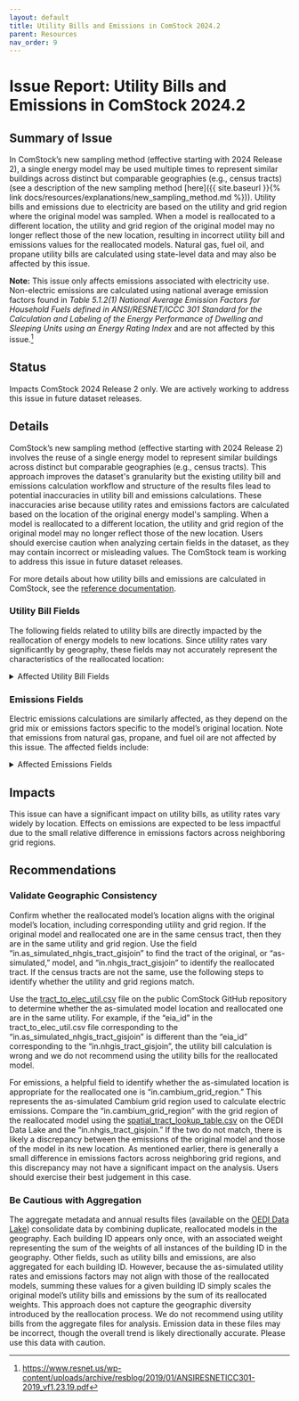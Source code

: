 ```yaml
---
layout: default
title: Utility Bills and Emissions in ComStock 2024.2
parent: Resources
nav_order: 9
---
```


# Issue Report: Utility Bills and Emissions in ComStock 2024.2

## Summary of Issue
In ComStock’s new sampling method (effective starting with 2024 Release 2), a single energy model may be used multiple times to represent similar buildings across distinct but comparable geographies (e.g., census tracts) (see a description of the new sampling method [here]({{  site.baseurl  }}{% link docs/resources/explanations/new_sampling_method.md %})). Utility bills and emissions due to electricity are based on the utility and grid region where the original model was sampled. When a model is reallocated to a different location, the utility and grid region of the original model may no longer reflect those of the new location, resulting in incorrect utility bill and emissions values for the reallocated models. Natural gas, fuel oil, and propane utility bills are calculated using state-level data and may also be affected by this issue.

**Note:** This issue only affects emissions associated with electricity use. Non-electric emissions are calculated using national average emission factors found in *Table 5.1.2(1) National Average Emission Factors for Household Fuels defined in ANSI/RESNET/ICCC 301 Standard for the Calculation and Labeling of the Energy Performance of Dwelling and Sleeping Units using an Energy Rating Index* and are not affected by this issue.[^1]

## Status
Impacts ComStock 2024 Release 2 only. We are actively working to address this issue in future dataset releases.

## Details
ComStock’s new sampling method (effective starting with 2024 Release 2) involves the reuse of a single energy model to represent similar buildings across distinct but comparable geographies (e.g., census tracts). This approach improves the dataset's granularity but the existing utility bill and emissions calculation workflow and structure of the results files lead to potential inaccuracies in utility bill and emissions calculations. These inaccuracies arise because utility rates and emissions factors are calculated based on the location of the original energy model's sampling. When a model is reallocated to a different location, the utility and grid region of the original model may no longer reflect those of the new location. Users should exercise caution when analyzing certain fields in the dataset, as they may contain incorrect or misleading values. The ComStock team is working to address this issue in future dataset releases.

For more details about how utility bills and emissions are calculated in ComStock, see the [reference documentation](https://nrel.github.io/ComStock.github.io/docs/resources/resources.html#references).

### Utility Bill Fields
The following fields related to utility bills are directly impacted by the reallocation of energy models to new locations. Since utility rates vary significantly by geography, these fields may not accurately represent the characteristics of the reallocated location:

<details>
    <summary>
        Affected Utility Bill Fields
    </summary>
        <ul>
            <li>out.utility_bills.electricity_utility_eia_id</li>
            <li>out.utility_bills.electricity_bill_intensity</li>
            <li>out.utility_bills.electricity_bill_max</li>
            <li>out.utility_bills.electricity_bill_mean</li>
            <li>out.utility_bills.electricity_bill_median</li>
            <li>out.utility_bills.electricity_bill_min</li>
            <li>out.utility_bills.electricity_bill_number_of_rates</li>
            <li>out.utility_bills.electricity_energy_rate</li>
            <li>out.utility_bills.fuel_oil_bill</li>
            <li>out.utility_bills.fuel_oil_bill_intensity</li>
            <li>out.utility_bills.fuel_oil_rate_name</li>
            <li>out.utility_bills.natural_gas_bill</li>
            <li>out.utility_bills.natural_gas_bill_intensity</li>
            <li>out.utility_bills.natural_gas_energy_rate</li>
            <li>out.utility_bills.natural_gas_rate_name</li>
            <li>out.utility_bills.propane_bill</li>
            <li>out.utility_bills.propane_bill_intensity</li>
            <li>out.utility_bills.propane_rate_name</li>
        </ul>
</details>

### Emissions Fields
Electric emissions calculations are similarly affected, as they depend on the grid mix or emissions factors specific to the model’s original location. Note that emissions from natural gas, propane, and fuel oil are not affected by this issue. The affected fields include:

<details>
    <summary>
        Affected Emissions Fields
    </summary>
        <ul>
            <li>in.cambium_grid_region</li>
            <li>out.emissions.electricity.aer_95_decarb_by_2035_from_2023</li>
            <li>out.emissions.electricity.aer_95_decarb_by_2050_from_2023</li>
            <li>out.emissions.electricity.aer_high_re_cost_from_2023</li>
            <li>out.emissions.electricity.aer_low_re_cost_from_2023</li>
            <li>out.emissions.electricity.aer_mid_case_from_2023</li>
            <li>out.emissions.electricity.cooling.aer_95_decarb_by_2035_from_2023</li>
            <li>out.emissions.electricity.cooling.aer_95_decarb_by_2050_from_2023</li>
            <li>out.emissions.electricity.cooling.aer_high_re_cost_from_2023</li>
            <li>out.emissions.electricity.cooling.aer_low_re_cost_from_2023</li>
            <li>out.emissions.electricity.cooling.aer_mid_case_from_2023</li>
            <li>out.emissions.electricity.cooling.egrid_2018_state</li>
            <li>out.emissions.electricity.cooling.egrid_2018_subregion</li>
            <li>out.emissions.electricity.cooling.egrid_2019_state</li>
            <li>out.emissions.electricity.cooling.egrid_2019_subregion</li>
            <li>out.emissions.electricity.cooling.egrid_2020_state</li>
            <li>out.emissions.electricity.cooling.egrid_2020_subregion</li>
            <li>out.emissions.electricity.cooling.egrid_2021_state</li>
            <li>out.emissions.electricity.cooling.egrid_2021_subregion</li>
            <li>out.emissions.electricity.cooling.lrmer_95_decarb_by_2035_15_2023_start</li>
            <li>out.emissions.electricity.cooling.lrmer_95_decarb_by_2035_15_2025_start</li>
            <li>out.emissions.electricity.cooling.lrmer_95_decarb_by_2035_25_2025_start</li>
            <li>out.emissions.electricity.cooling.lrmer_95_decarb_by_2035_30_2023_start</li>
            <li>out.emissions.electricity.cooling.lrmer_95_decarb_by_2050_15_2023_start</li>
            <li>out.emissions.electricity.cooling.lrmer_95_decarb_by_2050_30_2023_start</li>
            <li>out.emissions.electricity.cooling.lrmer_high_re_cost_15_2023_start</li>
            <li>out.emissions.electricity.cooling.lrmer_high_re_cost_30_2023_start</li>
            <li>out.emissions.electricity.cooling.lrmer_low_re_cost_15_2023_start</li>
            <li>out.emissions.electricity.cooling.lrmer_low_re_cost_15_2025_start</li>
            <li>out.emissions.electricity.cooling.lrmer_low_re_cost_25_2025_start</li>
            <li>out.emissions.electricity.cooling.lrmer_low_re_cost_30_2023_start</li>
            <li>out.emissions.electricity.cooling.lrmer_mid_case_15_2023_start</li>
            <li>out.emissions.electricity.cooling.lrmer_mid_case_15_2025_start</li>
            <li>out.emissions.electricity.cooling.lrmer_mid_case_25_2025_start</li>
            <li>out.emissions.electricity.cooling.lrmer_mid_case_30_2023_start</li>
            <li>out.emissions.electricity.egrid_2018_state</li>
            <li>out.emissions.electricity.egrid_2018_subregion</li>
            <li>out.emissions.electricity.egrid_2019_state</li>
            <li>out.emissions.electricity.egrid_2019_subregion</li>
            <li>out.emissions.electricity.egrid_2020_state</li>
            <li>out.emissions.electricity.egrid_2020_subregion</li>
            <li>out.emissions.electricity.egrid_2021_state</li>
            <li>out.emissions.electricity.egrid_2021_subregion</li>
            <li>out.emissions.electricity.enduse_group.hvac.aer_95_decarb_by_2035_from_2023</li>
            <li>out.emissions.electricity.enduse_group.hvac.aer_95_decarb_by_2050_from_2023</li>
            <li>out.emissions.electricity.enduse_group.hvac.aer_high_re_cost_from_2023</li>
            <li>out.emissions.electricity.enduse_group.hvac.aer_low_re_cost_from_2023</li>
            <li>out.emissions.electricity.enduse_group.hvac.aer_mid_case_from_2023</li>
            <li>out.emissions.electricity.enduse_group.hvac.egrid_2018_state</li>
            <li>out.emissions.electricity.enduse_group.hvac.egrid_2018_subregion</li>
            <li>out.emissions.electricity.enduse_group.hvac.egrid_2019_state</li>
            <li>out.emissions.electricity.enduse_group.hvac.egrid_2019_subregion</li>
            <li>out.emissions.electricity.enduse_group.hvac.egrid_2020_state</li>
            <li>out.emissions.electricity.enduse_group.hvac.egrid_2020_subregion</li>
            <li>out.emissions.electricity.enduse_group.hvac.egrid_2021_state</li>
            <li>out.emissions.electricity.enduse_group.hvac.egrid_2021_subregion</li>
            <li>out.emissions.electricity.enduse_group.hvac.lrmer_95_decarb_by_2035_15_2023_start</li>
            <li>out.emissions.electricity.enduse_group.hvac.lrmer_95_decarb_by_2035_15_2025_start</li>
            <li>out.emissions.electricity.enduse_group.hvac.lrmer_95_decarb_by_2035_25_2025_start</li>
            <li>out.emissions.electricity.enduse_group.hvac.lrmer_95_decarb_by_2035_30_2023_start</li>
            <li>out.emissions.electricity.enduse_group.hvac.lrmer_95_decarb_by_2050_15_2023_start</li>
            <li>out.emissions.electricity.enduse_group.hvac.lrmer_95_decarb_by_2050_30_2023_start</li>
            <li>out.emissions.electricity.enduse_group.hvac.lrmer_high_re_cost_15_2023_start</li>
            <li>out.emissions.electricity.enduse_group.hvac.lrmer_high_re_cost_30_2023_start</li>
            <li>out.emissions.electricity.enduse_group.hvac.lrmer_low_re_cost_15_2023_start</li>
            <li>out.emissions.electricity.enduse_group.hvac.lrmer_low_re_cost_15_2025_start</li>
            <li>out.emissions.electricity.enduse_group.hvac.lrmer_low_re_cost_25_2025_start</li>
            <li>out.emissions.electricity.enduse_group.hvac.lrmer_low_re_cost_30_2023_start</li>
            <li>out.emissions.electricity.enduse_group.hvac.lrmer_mid_case_15_2023_start</li>
            <li>out.emissions.electricity.enduse_group.hvac.lrmer_mid_case_15_2025_start</li>
            <li>out.emissions.electricity.enduse_group.hvac.lrmer_mid_case_25_2025_start</li>
            <li>out.emissions.electricity.enduse_group.hvac.lrmer_mid_case_30_2023_start</li>
            <li>out.emissions.electricity.exterior_lighting.aer_95_decarb_by_2035_from_2023</li>
            <li>out.emissions.electricity.exterior_lighting.aer_95_decarb_by_2050_from_2023</li>
            <li>out.emissions.electricity.exterior_lighting.aer_high_re_cost_from_2023</li>
            <li>out.emissions.electricity.exterior_lighting.aer_low_re_cost_from_2023</li>
            <li>out.emissions.electricity.exterior_lighting.aer_mid_case_from_2023</li>
            <li>out.emissions.electricity.exterior_lighting.egrid_2018_state</li>
            <li>out.emissions.electricity.exterior_lighting.egrid_2018_subregion</li>
            <li>out.emissions.electricity.exterior_lighting.egrid_2019_state</li>
            <li>out.emissions.electricity.exterior_lighting.egrid_2019_subregion</li>
            <li>out.emissions.electricity.exterior_lighting.egrid_2020_state</li>
            <li>out.emissions.electricity.exterior_lighting.egrid_2020_subregion</li>
            <li>out.emissions.electricity.exterior_lighting.egrid_2021_state</li>
            <li>out.emissions.electricity.exterior_lighting.egrid_2021_subregion</li>
            <li>out.emissions.electricity.exterior_lighting.lrmer_95_decarb_by_2035_15_2023_start</li>
            <li>out.emissions.electricity.exterior_lighting.lrmer_95_decarb_by_2035_15_2025_start</li>
            <li>out.emissions.electricity.exterior_lighting.lrmer_95_decarb_by_2035_25_2025_start</li>
            <li>out.emissions.electricity.exterior_lighting.lrmer_95_decarb_by_2035_30_2023_start</li>
            <li>out.emissions.electricity.exterior_lighting.lrmer_95_decarb_by_2050_15_2023_start</li>
            <li>out.emissions.electricity.exterior_lighting.lrmer_95_decarb_by_2050_30_2023_start</li>
            <li>out.emissions.electricity.exterior_lighting.lrmer_high_re_cost_15_2023_start</li>
            <li>out.emissions.electricity.exterior_lighting.lrmer_high_re_cost_30_2023_start</li>
            <li>out.emissions.electricity.exterior_lighting.lrmer_low_re_cost_15_2023_start</li>
            <li>out.emissions.electricity.exterior_lighting.lrmer_low_re_cost_15_2025_start</li>
            <li>out.emissions.electricity.exterior_lighting.lrmer_low_re_cost_25_2025_start</li>
            <li>out.emissions.electricity.exterior_lighting.lrmer_low_re_cost_30_2023_start</li>
            <li>out.emissions.electricity.exterior_lighting.lrmer_mid_case_15_2023_start</li>
            <li>out.emissions.electricity.exterior_lighting.lrmer_mid_case_15_2025_start</li>
            <li>out.emissions.electricity.exterior_lighting.lrmer_mid_case_25_2025_start</li>
            <li>out.emissions.electricity.exterior_lighting.lrmer_mid_case_30_2023_start</li>
            <li>out.emissions.electricity.heating.aer_95_decarb_by_2035_from_2023</li>
            <li>out.emissions.electricity.heating.aer_95_decarb_by_2050_from_2023</li>
            <li>out.emissions.electricity.heating.aer_high_re_cost_from_2023</li>
            <li>out.emissions.electricity.heating.aer_low_re_cost_from_2023</li>
            <li>out.emissions.electricity.heating.aer_mid_case_from_2023</li>
            <li>out.emissions.electricity.heating.egrid_2018_state</li>
            <li>out.emissions.electricity.heating.egrid_2018_subregion</li>
            <li>out.emissions.electricity.heating.egrid_2019_state</li>
            <li>out.emissions.electricity.heating.egrid_2019_subregion</li>
            <li>out.emissions.electricity.heating.egrid_2020_state</li>
            <li>out.emissions.electricity.heating.egrid_2020_subregion</li>
            <li>out.emissions.electricity.heating.egrid_2021_state</li>
            <li>out.emissions.electricity.heating.egrid_2021_subregion</li>
            <li>out.emissions.electricity.heating.lrmer_95_decarb_by_2035_15_2023_start</li>
            <li>out.emissions.electricity.heating.lrmer_95_decarb_by_2035_15_2025_start</li>
            <li>out.emissions.electricity.heating.lrmer_95_decarb_by_2035_25_2025_start</li>
            <li>out.emissions.electricity.heating.lrmer_95_decarb_by_2035_30_2023_start</li>
            <li>out.emissions.electricity.heating.lrmer_95_decarb_by_2050_15_2023_start</li>
            <li>out.emissions.electricity.heating.lrmer_95_decarb_by_2050_30_2023_start</li>
            <li>out.emissions.electricity.heating.lrmer_high_re_cost_15_2023_start</li>
            <li>out.emissions.electricity.heating.lrmer_high_re_cost_30_2023_start</li>
            <li>out.emissions.electricity.heating.lrmer_low_re_cost_15_2023_start</li>
            <li>out.emissions.electricity.heating.lrmer_low_re_cost_15_2025_start</li>
            <li>out.emissions.electricity.heating.lrmer_low_re_cost_25_2025_start</li>
            <li>out.emissions.electricity.heating.lrmer_low_re_cost_30_2023_start</li>
            <li>out.emissions.electricity.heating.lrmer_mid_case_15_2023_start</li>
            <li>out.emissions.electricity.heating.lrmer_mid_case_15_2025_start</li>
            <li>out.emissions.electricity.heating.lrmer_mid_case_25_2025_start</li>
            <li>out.emissions.electricity.heating.lrmer_mid_case_30_2023_start</li>
            <li>out.emissions.electricity.interior_equipment.aer_95_decarb_by_2035_from_2023</li>
            <li>out.emissions.electricity.interior_equipment.aer_95_decarb_by_2050_from_2023</li>
            <li>out.emissions.electricity.interior_equipment.aer_high_re_cost_from_2023</li>
            <li>out.emissions.electricity.interior_equipment.aer_low_re_cost_from_2023</li>
            <li>out.emissions.electricity.interior_equipment.aer_mid_case_from_2023</li>
            <li>out.emissions.electricity.interior_equipment.egrid_2018_state</li>
            <li>out.emissions.electricity.interior_equipment.egrid_2018_subregion</li>
            <li>out.emissions.electricity.interior_equipment.egrid_2019_state</li>
            <li>out.emissions.electricity.interior_equipment.egrid_2019_subregion</li>
            <li>out.emissions.electricity.interior_equipment.egrid_2020_state</li>
            <li>out.emissions.electricity.interior_equipment.egrid_2020_subregion</li>
            <li>out.emissions.electricity.interior_equipment.egrid_2021_state</li>
            <li>out.emissions.electricity.interior_equipment.egrid_2021_subregion</li>
            <li>out.emissions.electricity.interior_equipment.lrmer_95_decarb_by_2035_15_2023_start</li>
            <li>out.emissions.electricity.interior_equipment.lrmer_95_decarb_by_2035_15_2025_start</li>
            <li>out.emissions.electricity.interior_equipment.lrmer_95_decarb_by_2035_25_2025_start</li>
            <li>out.emissions.electricity.interior_equipment.lrmer_95_decarb_by_2035_30_2023_start</li>
            <li>out.emissions.electricity.interior_equipment.lrmer_95_decarb_by_2050_15_2023_start</li>
            <li>out.emissions.electricity.interior_equipment.lrmer_95_decarb_by_2050_30_2023_start</li>
            <li>out.emissions.electricity.interior_equipment.lrmer_high_re_cost_15_2023_start</li>
            <li>out.emissions.electricity.interior_equipment.lrmer_high_re_cost_30_2023_start</li>
            <li>out.emissions.electricity.interior_equipment.lrmer_low_re_cost_15_2023_start</li>
            <li>out.emissions.electricity.interior_equipment.lrmer_low_re_cost_15_2025_start</li>
            <li>out.emissions.electricity.interior_equipment.lrmer_low_re_cost_25_2025_start</li>
            <li>out.emissions.electricity.interior_equipment.lrmer_low_re_cost_30_2023_start</li>
            <li>out.emissions.electricity.interior_equipment.lrmer_mid_case_15_2023_start</li>
            <li>out.emissions.electricity.interior_equipment.lrmer_mid_case_15_2025_start</li>
            <li>out.emissions.electricity.interior_equipment.lrmer_mid_case_25_2025_start</li>
            <li>out.emissions.electricity.interior_equipment.lrmer_mid_case_30_2023_start</li>
            <li>out.emissions.electricity.interior_equipment_fuel_oil_ghg_emissions</li>
            <li>out.emissions.electricity.interior_equipment_natural_gas_ghg_emissions</li>
            <li>out.emissions.electricity.interior_equipment_propane_ghg_emissions</li>
            <li>out.emissions.electricity.interior_lighting.aer_95_decarb_by_2035_from_2023</li>
            <li>out.emissions.electricity.interior_lighting.aer_95_decarb_by_2050_from_2023</li>
            <li>out.emissions.electricity.interior_lighting.aer_high_re_cost_from_2023</li>
            <li>out.emissions.electricity.interior_lighting.aer_low_re_cost_from_2023</li>
            <li>out.emissions.electricity.interior_lighting.aer_mid_case_from_2023</li>
            <li>out.emissions.electricity.interior_lighting.egrid_2018_state</li>
            <li>out.emissions.electricity.interior_lighting.egrid_2018_subregion</li>
            <li>out.emissions.electricity.interior_lighting.egrid_2019_state</li>
            <li>out.emissions.electricity.interior_lighting.egrid_2019_subregion</li>
            <li>out.emissions.electricity.interior_lighting.egrid_2020_state</li>
            <li>out.emissions.electricity.interior_lighting.egrid_2020_subregion</li>
            <li>out.emissions.electricity.interior_lighting.egrid_2021_state</li>
            <li>out.emissions.electricity.interior_lighting.egrid_2021_subregion</li>
            <li>out.emissions.electricity.interior_lighting.lrmer_95_decarb_by_2035_15_2023_start</li>
            <li>out.emissions.electricity.interior_lighting.lrmer_95_decarb_by_2035_15_2025_start</li>
            <li>out.emissions.electricity.interior_lighting.lrmer_95_decarb_by_2035_25_2025_start</li>
            <li>out.emissions.electricity.interior_lighting.lrmer_95_decarb_by_2035_30_2023_start</li>
            <li>out.emissions.electricity.interior_lighting.lrmer_95_decarb_by_2050_15_2023_start</li>
            <li>out.emissions.electricity.interior_lighting.lrmer_95_decarb_by_2050_30_2023_start</li>
            <li>out.emissions.electricity.interior_lighting.lrmer_high_re_cost_15_2023_start</li>
            <li>out.emissions.electricity.interior_lighting.lrmer_high_re_cost_30_2023_start</li>
            <li>out.emissions.electricity.interior_lighting.lrmer_low_re_cost_15_2023_start</li>
            <li>out.emissions.electricity.interior_lighting.lrmer_low_re_cost_15_2025_start</li>
            <li>out.emissions.electricity.interior_lighting.lrmer_low_re_cost_25_2025_start</li>
            <li>out.emissions.electricity.interior_lighting.lrmer_low_re_cost_30_2023_start</li>
            <li>out.emissions.electricity.interior_lighting.lrmer_mid_case_15_2023_start</li>
            <li>out.emissions.electricity.interior_lighting.lrmer_mid_case_15_2025_start</li>
            <li>out.emissions.electricity.interior_lighting.lrmer_mid_case_25_2025_start</li>
            <li>out.emissions.electricity.interior_lighting.lrmer_mid_case_30_2023_start</li>
            <li>out.emissions.electricity.lrmer_95_decarb_by_2035_15_2023_start</li>
            <li>out.emissions.electricity.lrmer_95_decarb_by_2035_15_2025_start</li>
            <li>out.emissions.electricity.lrmer_95_decarb_by_2035_25_2025_start</li>
            <li>out.emissions.electricity.lrmer_95_decarb_by_2035_30_2023_start</li>
            <li>out.emissions.electricity.lrmer_95_decarb_by_2050_15_2023_start</li>
            <li>out.emissions.electricity.lrmer_95_decarb_by_2050_30_2023_start</li>
            <li>out.emissions.electricity.lrmer_high_re_cost_15_2023_start</li>
            <li>out.emissions.electricity.lrmer_high_re_cost_30_2023_start</li>
            <li>out.emissions.electricity.lrmer_low_re_cost_15_2023_start</li>
            <li>out.emissions.electricity.lrmer_low_re_cost_15_2025_start</li>
            <li>out.emissions.electricity.lrmer_low_re_cost_25_2025_start</li>
            <li>out.emissions.electricity.lrmer_low_re_cost_30_2023_start</li>
            <li>out.emissions.electricity.lrmer_mid_case_15_2023_start</li>
            <li>out.emissions.electricity.lrmer_mid_case_15_2025_start</li>
            <li>out.emissions.electricity.lrmer_mid_case_25_2025_start</li>
            <li>out.emissions.electricity.lrmer_mid_case_30_2023_start</li>
            <li>out.emissions.electricity.refrigeration.aer_95_decarb_by_2035_from_2023</li>
            <li>out.emissions.electricity.refrigeration.aer_95_decarb_by_2050_from_2023</li>
            <li>out.emissions.electricity.refrigeration.aer_high_re_cost_from_2023</li>
            <li>out.emissions.electricity.refrigeration.aer_low_re_cost_from_2023</li>
            <li>out.emissions.electricity.refrigeration.aer_mid_case_from_2023</li>
            <li>out.emissions.electricity.refrigeration.egrid_2018_state</li>
            <li>out.emissions.electricity.refrigeration.egrid_2018_subregion</li>
            <li>out.emissions.electricity.refrigeration.egrid_2019_state</li>
            <li>out.emissions.electricity.refrigeration.egrid_2019_subregion</li>
            <li>out.emissions.electricity.refrigeration.egrid_2020_state</li>
            <li>out.emissions.electricity.refrigeration.egrid_2020_subregion</li>
            <li>out.emissions.electricity.refrigeration.egrid_2021_state</li>
            <li>out.emissions.electricity.refrigeration.egrid_2021_subregion</li>
            <li>out.emissions.electricity.refrigeration.lrmer_95_decarb_by_2035_15_2023_start</li>
            <li>out.emissions.electricity.refrigeration.lrmer_95_decarb_by_2035_15_2025_start</li>
            <li>out.emissions.electricity.refrigeration.lrmer_95_decarb_by_2035_25_2025_start</li>
            <li>out.emissions.electricity.refrigeration.lrmer_95_decarb_by_2035_30_2023_start</li>
            <li>out.emissions.electricity.refrigeration.lrmer_95_decarb_by_2050_15_2023_start</li>
            <li>out.emissions.electricity.refrigeration.lrmer_95_decarb_by_2050_30_2023_start</li>
            <li>out.emissions.electricity.refrigeration.lrmer_high_re_cost_15_2023_start</li>
            <li>out.emissions.electricity.refrigeration.lrmer_high_re_cost_30_2023_start</li>
            <li>out.emissions.electricity.refrigeration.lrmer_low_re_cost_15_2023_start</li>
            <li>out.emissions.electricity.refrigeration.lrmer_low_re_cost_15_2025_start</li>
            <li>out.emissions.electricity.refrigeration.lrmer_low_re_cost_25_2025_start</li>
            <li>out.emissions.electricity.refrigeration.lrmer_low_re_cost_30_2023_start</li>
            <li>out.emissions.electricity.refrigeration.lrmer_mid_case_15_2023_start</li>
            <li>out.emissions.electricity.refrigeration.lrmer_mid_case_15_2025_start</li>
            <li>out.emissions.electricity.refrigeration.lrmer_mid_case_25_2025_start</li>
            <li>out.emissions.electricity.refrigeration.lrmer_mid_case_30_2023_start</li>
            <li>out.emissions.electricity.water_systems.aer_95_decarb_by_2035_from_2023</li>
            <li>out.emissions.electricity.water_systems.aer_95_decarb_by_2050_from_2023</li>
            <li>out.emissions.electricity.water_systems.aer_high_re_cost_from_2023</li>
            <li>out.emissions.electricity.water_systems.aer_low_re_cost_from_2023</li>
            <li>out.emissions.electricity.water_systems.aer_mid_case_from_2023</li>
            <li>out.emissions.electricity.water_systems.egrid_2018_state</li>
            <li>out.emissions.electricity.water_systems.egrid_2018_subregion</li>
            <li>out.emissions.electricity.water_systems.egrid_2019_state</li>
            <li>out.emissions.electricity.water_systems.egrid_2019_subregion</li>
            <li>out.emissions.electricity.water_systems.egrid_2020_state</li>
            <li>out.emissions.electricity.water_systems.egrid_2020_subregion</li>
            <li>out.emissions.electricity.water_systems.egrid_2021_state</li>
            <li>out.emissions.electricity.water_systems.egrid_2021_subregion</li>
            <li>out.emissions.electricity.water_systems.lrmer_95_decarb_by_2035_15_2023_start</li>
            <li>out.emissions.electricity.water_systems.lrmer_95_decarb_by_2035_15_2025_start</li>
            <li>out.emissions.electricity.water_systems.lrmer_95_decarb_by_2035_25_2025_start</li>
            <li>out.emissions.electricity.water_systems.lrmer_95_decarb_by_2035_30_2023_start</li>
            <li>out.emissions.electricity.water_systems.lrmer_95_decarb_by_2050_15_2023_start</li>
            <li>out.emissions.electricity.water_systems.lrmer_95_decarb_by_2050_30_2023_start</li>
            <li>out.emissions.electricity.water_systems.lrmer_high_re_cost_15_2023_start</li>
            <li>out.emissions.electricity.water_systems.lrmer_high_re_cost_30_2023_start</li>
            <li>out.emissions.electricity.water_systems.lrmer_low_re_cost_15_2023_start</li>
            <li>out.emissions.electricity.water_systems.lrmer_low_re_cost_15_2025_start</li>
            <li>out.emissions.electricity.water_systems.lrmer_low_re_cost_25_2025_start</li>
            <li>out.emissions.electricity.water_systems.lrmer_low_re_cost_30_2023_start</li>
            <li>out.emissions.electricity.water_systems.lrmer_mid_case_15_2023_start</li>
            <li>out.emissions.electricity.water_systems.lrmer_mid_case_15_2025_start</li>
            <li>out.emissions.electricity.water_systems.lrmer_mid_case_25_2025_start</li>
            <li>out.emissions.electricity.water_systems.lrmer_mid_case_30_2023_start</li>
            <li>calc.emissions.total_with_cambium_mid_case_15y</li>
            <li>calc.emissions.total_with_egrid</li>
            <li>calc.weighted.emissions.electricity.egrid_2021_subregion</li>
            <li>calc.weighted.emissions.electricity.lrmer_high_re_cost_15_2023_start</li>
            <li>calc.weighted.emissions.electricity.lrmer_low_re_cost_15_2023_start</li>
            <li>calc.weighted.emissions.total_with_cambium_mid_case_15y</li>
            <li>calc.weighted.emissions.total_with_egrid</li>
            <li>calc.weighted.enduse_group.electricity.hvac.emissions.egrid_2021_subregion</li>
            <li>calc.weighted.enduse_group.electricity.interior_equipment.emissions.egrid_2021_subregion</li>
            <li>calc.weighted.enduse_group.electricity.lighting.emissions.egrid_2021_subregion</li>
            <li>calc.weighted.enduse_group.electricity.refrigeration.emissions.egrid_2021_subregion</li>
            <li>calc.weighted.enduse_group.electricity.water_systems.emissions.egrid_2021_subregion</li>
            <li>calc.weighted.enduse_group.site_energy.hvac.emissions</li>
            <li>calc.weighted.enduse_group.site_energy.interior_equipment.emissions</li>
            <li>calc.weighted.enduse_group.site_energy.lighting.emissions</li>
            <li>calc.weighted.enduse_group.site_energy.refrigeration.emissions</li>
            <li>calc.weighted.enduse_group.site_energy.water_systems.emissions</li>
        </ul>
</details>

## Impacts
This issue can have a significant impact on utility bills, as utility rates vary widely by location. Effects on emissions are expected to be less impactful due to the small relative difference in emissions factors across neighboring grid regions.

## Recommendations

### Validate Geographic Consistency
Confirm whether the reallocated model’s location aligns with the original model’s location, including corresponding utility and grid region. If the original model and reallocated one are in the same census tract, then they are in the same utility and grid region. Use the field “in.as_simulated_nhgis_tract_gisjoin” to find the tract of the original, or “as-simulated,” model, and “in.nhgis_tract_gisjoin” to identify the reallocated tract. If the census tracts are not the same, use the following steps to identify whether the utility and grid regions match.

Use the [tract_to_elec_util.csv](https://github.com/NREL/ComStock/blob/main/measures/utility_bills/resources/tract_to_elec_util.csv) file on the public ComStock GitHub repository to determine whether the as-simulated model location and reallocated one are in the same utility. For example, if the “eia_id” in the tract_to_elec_util.csv file corresponding to the “in.as_simulated_nhgis_tract_gisjoin” is different than the “eia_id” corresponding to the “in.nhgis_tract_gisjoin”, the utility bill calculation is wrong and we do not recommend using the utility bills for the reallocated model.

For emissions, a helpful field to identify whether the as-simulated location is appropriate for the reallocated one is “in.cambium_grid_region.” This represents the as-simulated Cambium grid region used to calculate electric emissions. Compare the “in.cambium_grid_region” with the grid region of the reallocated model using the [spatial_tract_lookup_table.csv](https://oedi-data-lake.s3.amazonaws.com/nrel-pds-building-stock/end-use-load-profiles-for-us-building-stock/2024/comstock_amy2018_release_2/geographic_information/spatial_tract_lookup_table.csv) on the OEDI Data Lake and the “in.nhgis_tract_gisjoin.” If the two do not match, there is likely a discrepancy between the emissions of the original model and those of the model in its new location. As mentioned earlier, there is generally a small difference in emissions factors across neighboring grid regions, and this discrepancy may not have a significant impact on the analysis. Users should exercise their best judgement in this case.

### Be Cautious with Aggregation
The aggregate metadata and annual results files (available on the [OEDI Data Lake](https://data.openei.org/s3_viewer?bucket=oedi-data-lake&prefix=nrel-pds-building-stock%2Fend-use-load-profiles-for-us-building-stock%2F2024%2Fcomstock_amy2018_release_2%2F)) consolidate data by combining duplicate, reallocated models in the geography. Each building ID appears only once, with an associated weight representing the sum of the weights of all instances of the building ID in the geography. Other fields, such as utility bills and emissions, are also aggregated for each building ID. However, because the as-simulated utility rates and emissions factors may not align with those of the reallocated models, summing these values for a given building ID simply scales the original model’s utility bills and emissions by the sum of its reallocated weights. This approach does not capture the geographic diversity introduced by the reallocation process. We do not recommend using utility bills from the aggregate files for analysis. Emission data in these files may be incorrect, though the overall trend is likely directionally accurate. Please use this data with caution.


[^1]: <https://www.resnet.us/wp-content/uploads/archive/resblog/2019/01/ANSIRESNETICC301-2019_vf1.23.19.pdf>